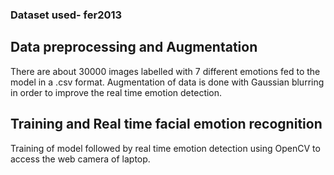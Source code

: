 ### Dataset used- fer2013
## Data preprocessing and Augmentation
There are about 30000 images labelled with 7 different emotions fed to the model in a .csv format. Augmentation of data is done with Gaussian blurring in order to improve the real time emotion detection.
## Training and Real time facial emotion recognition 
Training of model followed by real time emotion detection using OpenCV to access the web camera of laptop.

